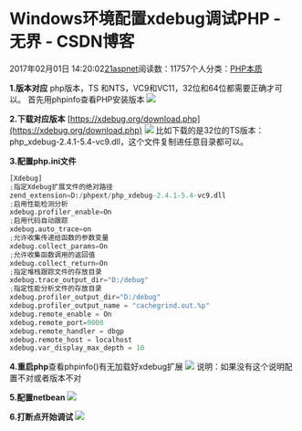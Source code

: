 
# Windows环境配置xdebug调试PHP - 无界 - CSDN博客

2017年02月01日 14:20:02[21aspnet](https://me.csdn.net/21aspnet)阅读数：11757个人分类：[PHP本质																](https://blog.csdn.net/21aspnet/article/category/929611)



**1.版本对应**
php版本，TS 和NTS，VC9和VC11，32位和64位都需要正确才可以。
首先用phpinfo查看PHP安装版本
![](https://img-blog.csdn.net/20170201140858032)

**2.下载对应版本**
[https://xdebug.org/download.php](https://xdebug.org/download.php)
![](https://img-blog.csdn.net/20170201141053608)
比如下载的是32位的TS版本：php_xdebug-2.4.1-5.4-vc9.dll，这个文件复制进任意目录都可以。

**3.配置php.ini文件**

```python
[Xdebug]  
;指定Xdebug扩展文件的绝对路径  
zend_extension=D:/phpext/php_xdebug-2.4.1-5.4-vc9.dll 
;启用性能检测分析  
xdebug.profiler_enable=On
;启用代码自动跟踪  
xdebug.auto_trace=on
;允许收集传递给函数的参数变量  
xdebug.collect_params=On
;允许收集函数调用的返回值  
xdebug.collect_return=On
;指定堆栈跟踪文件的存放目录  
xdebug.trace_output_dir="D:/debug"
;指定性能分析文件的存放目录  
xdebug.profiler_output_dir="D:/debug"
xdebug.profiler_output_name = "cachegrind.out.%p"
xdebug.remote_enable = On
xdebug.remote_port=9000
xdebug.remote_handler = dbgp
xdebug.remote_host = localhost
xdebug.var_display_max_depth = 10
```
**4.重启php**查看phpinfo()有无加载好xdebug扩展
![](https://img-blog.csdn.net/20170201141409567)
说明：如果没有这个说明配置不对或者版本不对

**5.配置netbean**
![](https://img-blog.csdn.net/20170201141643411)

**6.打断点开始调试**
![](https://img-blog.csdn.net/20170201141939760)


